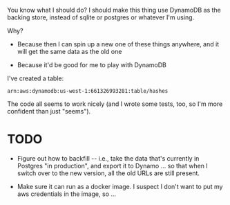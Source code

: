 You know what I should do?  I should make this thing use DynamoDB as
the backing store, instead of sqlite or postgres or whatever I'm
using.

Why?

- Because then I can spin up a new one of these things anywhere, and
  it will get the same data as the old one

- Because it'd be good for me to play with DynamoDB

I've created a table:

    arn:aws:dynamodb:us-west-1:661326993281:table/hashes

The code all seems to work nicely (and I wrote some tests, too, so I'm
more confident than just "seems").

# TODO

- Figure out how to backfill -- i.e., take the data that's currently
  in Postgres "in production", and export it to Dynamo ... so that
  when I switch over to the new version, all the old URLs are still
  present.

- Make sure it can run as a docker image.  I suspect I don't want to
  put my aws credentials in the image, so ...
